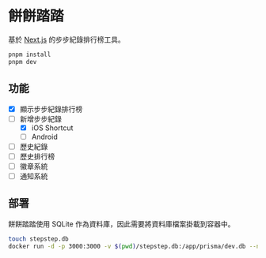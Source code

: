 # 餅餅踏踏

基於 [Next.js](https://nextjs.org/) 的步步紀錄排行榜工具。

```bash
pnpm install
pnpm dev
```

## 功能

- [x] 顯示步步紀錄排行榜
- [ ] 新增步步紀錄
  - [x] iOS Shortcut
  - [ ] Android
- [ ] 歷史紀錄
- [ ] 歷史排行榜
- [ ] 徽章系統
- [ ] 通知系統

## 部署

餅餅踏踏使用 SQLite 作為資料庫，因此需要將資料庫檔案掛載到容器中。

```bash
touch stepstep.db
docker run -d -p 3000:3000 -v $(pwd)/stepstep.db:/app/prisma/dev.db --name stepstep ghcr.io/gnehs/stepstep
```
